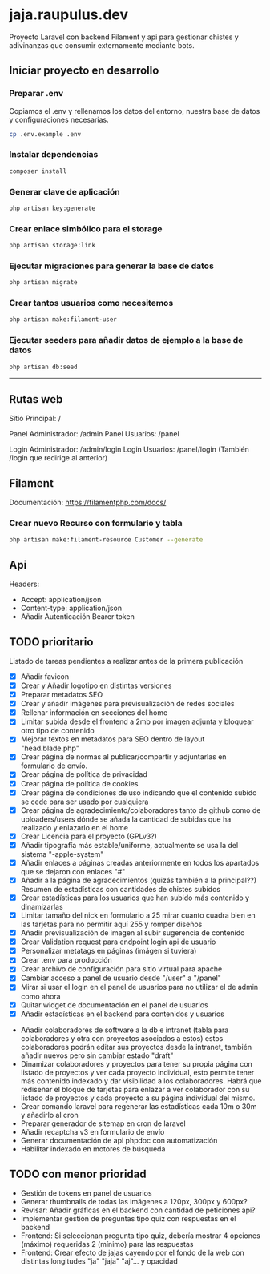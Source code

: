 # jaja.raupulus.dev

Proyecto Laravel con backend Filament y api para gestionar chistes y adivinanzas que consumir externamente mediante bots.

## Iniciar proyecto en desarrollo

### Preparar .env

Copiamos el .env y rellenamos los datos del entorno, nuestra base de datos y configuraciones necesarias.

```bash
cp .env.example .env
```

### Instalar dependencias

```bash
composer install
```

### Generar clave de aplicación

```bash
php artisan key:generate
```

### Crear enlace simbólico para el storage

```bash
php artisan storage:link
```

### Ejecutar migraciones para generar la base de datos

```bash
php artisan migrate
```

### Crear tantos usuarios como necesitemos

```bash
php artisan make:filament-user
```

### Ejecutar seeders para añadir datos de ejemplo a la base de datos

```bash
php artisan db:seed
```

---

## Rutas web

Sitio Principal: /

Panel Administrador: /admin
Panel Usuarios: /panel

Login Administrador: /admin/login
Login Usuarios: /panel/login (También /login que redirige al anterior)


## Filament

Documentación: https://filamentphp.com/docs/

### Crear nuevo Recurso con formulario y tabla

```bash
php artisan make:filament-resource Customer --generate
```


## Api

Headers:

- Accept: application/json
- Content-type: application/json
- Añadir Autenticación Bearer token



## TODO prioritario

Listado de tareas pendientes a realizar antes de la primera publicación

- [x] Añadir favicon
- [x] Crear y Añadir logotipo en distintas versiones
- [x] Preparar metadatos SEO
- [x] Crear y añadir imágenes para previsualización de redes sociales
- [x] Rellenar información en secciones del home
- [x] Limitar subida desde el frontend a 2mb por imagen adjunta y bloquear otro tipo de contenido
- [x] Mejorar textos en metadatos para SEO dentro de layout "head.blade.php"
- [x] Crear página de normas al publicar/compartir y adjuntarlas en formulario de envío.
- [x] Crear página de política de privacidad
- [x] Crear página de política de cookies
- [x] Crear página de condiciones de uso indicando que el contenido subido se cede para ser usado por cualquiera
- [x] Crear página de agradecimiento/colaboradores tanto de github como de uploaders/users dónde se añada la cantidad de subidas que ha realizado y enlazarlo en el home
- [x] Crear Licencia para el proyecto (GPLv3?)
- [x] Añadir tipografía más estable/uniforme, actualmente se usa la del sistema "-apple-system"
- [x] Añadir enlaces a páginas creadas anteriormente en todos los apartados que se dejaron con enlaces "#"
- [x] Añadir a la página de agradecimientos (quizás también a la principal??) Resumen de estadísticas con cantidades de chistes subidos
- [x] Crear estadísticas para los usuarios que han subido más contenido y dinamizarlas
- [x] Limitar tamaño del nick en formulario a 25 mirar cuanto cuadra bien en las tarjetas para no permitir aquí 255 y romper diseños
- [x] Añadir previsualización de imagen al subir sugerencia de contenido
- [x] Crear Validation request para endpoint login api de usuario
- [x] Personalizar metatags en páginas (imágen si tuviera)
- [x] Crear .env para producción
- [x] Crear archivo de configuración para sitio virtual para apache
- [x] Cambiar acceso a panel de usuario desde "/user" a "/panel"
- [x] Mirar si usar el login en el panel de usuarios para no utilizar el de admin como ahora
- [x] Quitar widget de documentación en el panel de usuarios
- [x] Añadir estadísticas en el backend para contenidos y usuarios
- Añadir colaboradores de software a la db e intranet (tabla para colaboradores y otra con proyectos asociados a estos)
estos colaboradores podrán editar sus proyectos desde la intranet, también añadir nuevos pero sin cambiar estado "draft"
- Dinamizar colaboradores y proyectos para tener su propia página con listado de proyectos y ver cada proyecto individual,
esto permite tener más contenido indexado y dar visibilidad a los colaboradores. Habrá que rediseñar el bloque de
tarjetas para enlazar a ver colaborador con su listado de proyectos y cada proyecto a su página individual del mismo.
- Crear comando laravel para regenerar las estadísticas cada 10m o 30m y añadirlo al cron
- Preparar generador de sitemap en cron de laravel
- Añadir recaptcha v3 en formulario de envío
- Generar documentación de api phpdoc con automatización
- Habilitar indexado en motores de búsqueda

## TODO con menor prioridad

- Gestión de tokens en panel de usuarios
- Generar thumbnails de todas las imágenes a 120px, 300px y 600px?
- Revisar: Añadir gráficas en el backend con cantidad de peticiones api?
- Implementar gestión de preguntas tipo quiz con respuestas en el backend
- Frontend: Si seleccionan pregunta tipo quiz, debería mostrar 4 opciones (máximo) requeridas 2 (mínimo) para las respuestas
- Frontend: Crear efecto de jajas cayendo por el fondo de la web con distintas longitudes "ja" "jaja" "aj"... y opacidad
